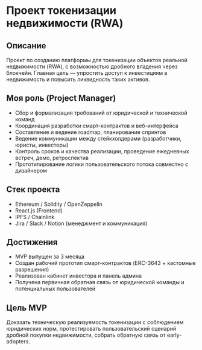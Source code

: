 # Проект токенизации недвижимости (RWA)

## Описание
Проект по созданию платформы для токенизации объектов реальной недвижимости (RWA), с возможностью дробного владения через блокчейн. Главная цель — упростить доступ к инвестициям в недвижимость и повысить ликвидность таких активов.

## Моя роль (Project Manager)
- Сбор и формализация требований от юридической и технической команд
- Координация разработки смарт-контрактов и веб-интерфейса
- Составление и ведение roadmap, планирование спринтов
- Ведение коммуникации между стейкхолдерами (разработчики, юристы, инвесторы)
- Контроль сроков и качества реализации, проведение ежедневных встреч, демо, ретроспектив
- Прототипирование логики пользовательского потока совместно с дизайнером

## Стек проекта
- Ethereum / Solidity / OpenZeppelin
- React.js (Frontend)
- IPFS / Chainlink
- Jira / Slack / Notion (менеджмент и коммуникация)

## Достижения
- MVP выпущен за 3 месяца
- Создан рабочий прототип смарт-контрактов (ERC-3643 + кастомные разрешения)
- Реализован кабинет инвестора и панель админа
- Получена первичная обратная связь от юридической команды и потенциальных пользователей

## Цель MVP
Доказать техническую реализуемость токенизации с соблюдением юридических норм, протестировать пользовательский сценарий дробной покупки недвижимости, собрать обратную связь от early-adopters.


